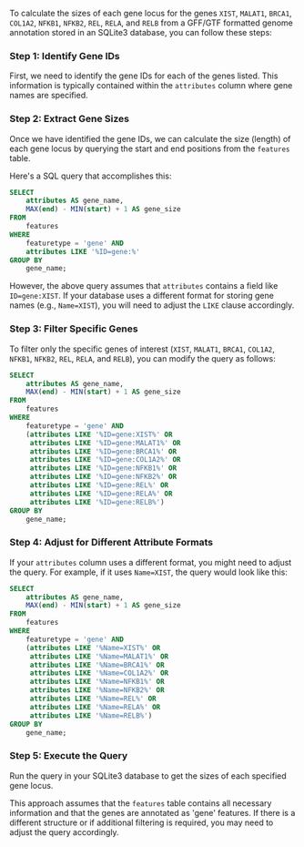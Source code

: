 To calculate the sizes of each gene locus for the genes `XIST`, `MALAT1`, `BRCA1`, `COL1A2`, `NFKB1`, `NFKB2`, `REL`, `RELA`, and `RELB` from a GFF/GTF formatted genome annotation stored in an SQLite3 database, you can follow these steps:

### Step 1: Identify Gene IDs
First, we need to identify the gene IDs for each of the genes listed. This information is typically contained within the `attributes` column where gene names are specified.

### Step 2: Extract Gene Sizes
Once we have identified the gene IDs, we can calculate the size (length) of each gene locus by querying the start and end positions from the `features` table.

Here's a SQL query that accomplishes this:

```sql
SELECT 
    attributes AS gene_name,
    MAX(end) - MIN(start) + 1 AS gene_size
FROM 
    features
WHERE 
    featuretype = 'gene' AND
    attributes LIKE '%ID=gene:%'
GROUP BY 
    gene_name;
```

However, the above query assumes that `attributes` contains a field like `ID=gene:XIST`. If your database uses a different format for storing gene names (e.g., `Name=XIST`), you will need to adjust the `LIKE` clause accordingly.

### Step 3: Filter Specific Genes
To filter only the specific genes of interest (`XIST`, `MALAT1`, `BRCA1`, `COL1A2`, `NFKB1`, `NFKB2`, `REL`, `RELA`, and `RELB`), you can modify the query as follows:

```sql
SELECT 
    attributes AS gene_name,
    MAX(end) - MIN(start) + 1 AS gene_size
FROM 
    features
WHERE 
    featuretype = 'gene' AND
    (attributes LIKE '%ID=gene:XIST%' OR
     attributes LIKE '%ID=gene:MALAT1%' OR
     attributes LIKE '%ID=gene:BRCA1%' OR
     attributes LIKE '%ID=gene:COL1A2%' OR
     attributes LIKE '%ID=gene:NFKB1%' OR
     attributes LIKE '%ID=gene:NFKB2%' OR
     attributes LIKE '%ID=gene:REL%' OR
     attributes LIKE '%ID=gene:RELA%' OR
     attributes LIKE '%ID=gene:RELB%')
GROUP BY 
    gene_name;
```

### Step 4: Adjust for Different Attribute Formats
If your `attributes` column uses a different format, you might need to adjust the query. For example, if it uses `Name=XIST`, the query would look like this:

```sql
SELECT 
    attributes AS gene_name,
    MAX(end) - MIN(start) + 1 AS gene_size
FROM 
    features
WHERE 
    featuretype = 'gene' AND
    (attributes LIKE '%Name=XIST%' OR
     attributes LIKE '%Name=MALAT1%' OR
     attributes LIKE '%Name=BRCA1%' OR
     attributes LIKE '%Name=COL1A2%' OR
     attributes LIKE '%Name=NFKB1%' OR
     attributes LIKE '%Name=NFKB2%' OR
     attributes LIKE '%Name=REL%' OR
     attributes LIKE '%Name=RELA%' OR
     attributes LIKE '%Name=RELB%')
GROUP BY 
    gene_name;
```

### Step 5: Execute the Query
Run the query in your SQLite3 database to get the sizes of each specified gene locus.

This approach assumes that the `features` table contains all necessary information and that the genes are annotated as 'gene' features. If there is a different structure or if additional filtering is required, you may need to adjust the query accordingly.